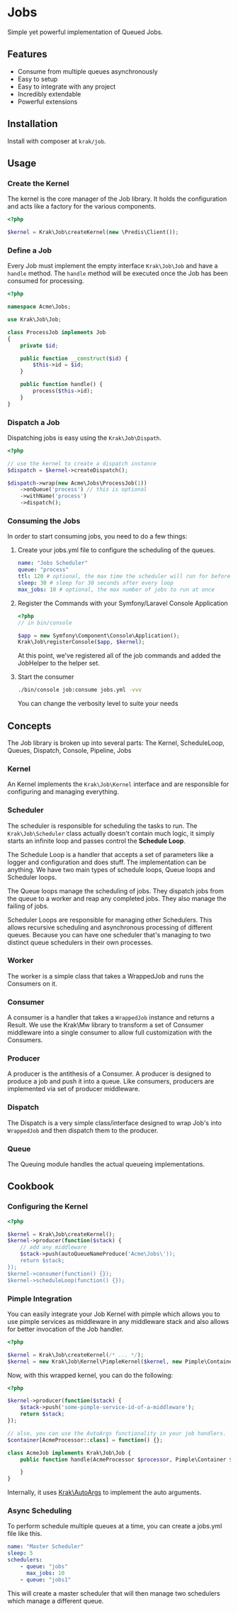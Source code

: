 # Jobs

Simple yet powerful implementation of Queued Jobs.

## Features

- Consume from multiple queues asynchronously
- Easy to setup
- Easy to integrate with any project
- Incredibly extendable
- Powerful extensions

## Installation

Install with composer at `krak/job`.

## Usage

### Create the Kernel

The kernel is the core manager of the Job library. It holds the configuration and acts like a factory for the various components.

```php
<?php

$kernel = Krak\Job\createKernel(new \Predis\Client());
```

### Define a Job

Every Job must implement the empty interface `Krak\Job\Job` and have a `handle` method. The `handle` method will be executed once the Job has been consumed for processing.

```php
<?php

namespace Acme\Jobs;

use Krak\Job\Job;

class ProcessJob implements Job
{
    private $id;

    public function __construct($id) {
        $this->id = $id;
    }

    public function handle() {
        process($this->id);
    }
}
```

### Dispatch a Job

Dispatching jobs is easy using the `Krak\Job\Dispath`.

```php
<?php

// use the kernel to create a dispatch instance
$dispatch = $kernel->createDispatch();

$dispatch->wrap(new Acme\Jobs\ProcessJob(1))
    ->onQueue('process') // this is optional
    ->withName('process')
    ->dispatch();
```

### Consuming the Jobs

In order to start consuming jobs, you need to do a few things:

1. Create your jobs.yml file to configure the scheduling of the queues.

    ```yaml
    name: "Jobs Scheduler"
    queue: "process"
    ttl: 120 # optional, the max time the scheduler will run for before exiting
    sleep: 30 # sleep for 30 seconds after every loop
    max_jobs: 10 # optional, the max number of jobs to run at once
    ```

2. Register the Commands with your Symfony/Laravel Console Application

    ```php
    <?php
    // in bin/console

    $app = new Symfony\Component\Console\Application();
    Krak\Job\registerConsole($app, $kernel);
    ```

    At this point, we've registered all of the job commands and added the JobHelper to the helper set.

3. Start the consumer

    ```bash
    ./bin/console job:consume jobs.yml -vvv
    ```

    You can change the verbosity level to suite your needs

## Concepts

The Job library is broken up into several parts: The Kernel, ScheduleLoop, Queues, Dispatch, Console, Pipeline, Jobs

### Kernel

An Kernel implements the `Krak\Job\Kernel` interface and are responsible for configuring and managing everything.

### Scheduler

The scheduler is responsible for scheduling the tasks to run. The `Krak\Job\Scheduler` class actually doesn't contain much logic, it simply starts an infinite loop and passes control the **Schedule Loop**.

The Schedule Loop is a handler that accepts a set of parameters like a logger and configuration and does stuff. The implementation can be anything. We have two main types of schedule loops, Queue loops and Scheduler loops.

The Queue loops manage the scheduling of jobs. They dispatch jobs from the queue to a worker and reap any completed jobs. They also manage the failing of jobs.

Scheduler Loops are responsible for managing other Schedulers. This allows recursive scheduling and asynchronous processing of different queues. Because you can have one scheduler that's managing to two distinct queue schedulers in their own processes.

### Worker

The worker is a simple class that takes a WrappedJob and runs the Consumers on it.

### Consumer

A consumer is a handler that takes a `WrappedJob` instance and returns a Result. We use the Krak\\Mw library to transform a set of Consumer middleware into a single consumer to allow full customization with the Consumers.

### Producer

A producer is the antithesis of a Consumer. A producer is designed to produce a job and push it into a queue. Like consumers, producers are implemented via set of producer middleware.

### Dispatch

The Dispatch is a very simple class/interface designed to wrap Job's into `WrappedJob` and then dispatch them to the producer.

### Queue

The Queuing module handles the actual queueing implementations.

## Cookbook

### Configuring the Kernel

```php
<?php

$kernel = Krak\Job\createKernel();
$kernel->producer(function($stack) {
    // add any middleware
    $stack->push(autoQueueNameProduce('Acme\Jobs\'));
    return $stack;
});
$kernel->consumer(function() {});
$kernel->scheduleLoop(function() {});
```

### Pimple Integration

You can easily integrate your Job Kernel with pimple which allows you to use pimple services as middleware in any middleware stack and also allows for better invocation of the Job handler.

```php
<?php

$kernel = Krak\Job\createKernel(/* ... */);
$kernel = new Krak\Job\Kernel\PimpleKernel($kernel, new Pimple\Container());
```

Now, with this wrapped kernel, you can do the following:

```php
<?php

$kernel->producer(function($stack) {
    $stack->push('some-pimple-service-id-of-a-middleware');
    return $stack;
});

// also, you can use the AutoArgs functionality in your job handlers.
$container[AcmeProcessor::class] = function() {};

class AcmeJob implements Krak\Job\Job {
    public function handle(AcmeProcessor $processor, Pimple\Container $container) {

    }
}
```

Internally, it uses [Krak\\AutoArgs](https://github.com/krakphp/auto-args) to implement the auto arguments.

### Async Scheduling

To perform schedule multiple queues at a time, you can create a jobs.yml file like this.

```yaml
name: "Master Scheduler"
sleep: 5
schedulers:
    - queue: "jobs"
      max_jobs: 10
    - queue: "jobs1"
```

This will create a master scheduler that will then manage two schedulers which manage a different queue.
